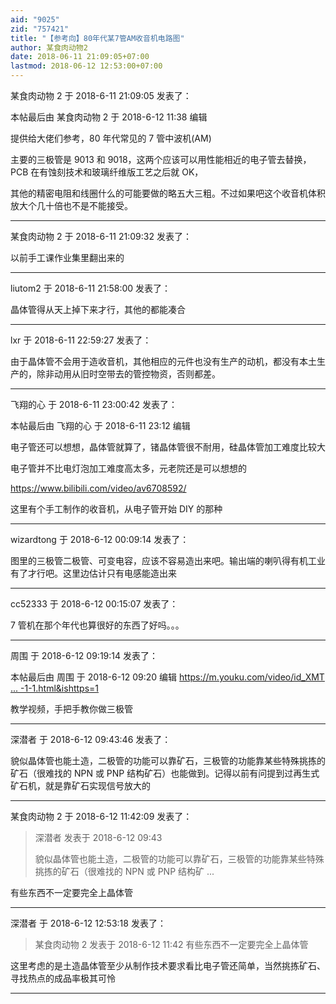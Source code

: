 ```yaml
---
aid: "9025"
zid: "757421"
title: "【参考向】80年代某7管AM收音机电路图"
author: 某食肉动物2
date: 2018-06-11 21:09:05+07:00
lastmod: 2018-06-12 12:53:00+07:00
---
```


某食肉动物 2 于 2018-6-11 21:09:05 发表了：

本帖最后由 某食肉动物 2 于 2018-6-12 11:38 编辑

提供给大佬们参考，80 年代常见的 7 管中波机(AM)

主要的三极管是 9013 和 9018，这两个应该可以用性能相近的电子管去替换，PCB 在有蚀刻技术和玻璃纤维版工艺之后就 OK，

其他的精密电阻和线圈什么的可能要做的略五大三粗。不过如果吧这个收音机体积放大个几十倍也不是不能接受。

---

某食肉动物 2 于 2018-6-11 21:09:32 发表了：

以前手工课作业集里翻出来的

---

liutom2 于 2018-6-11 21:58:00 发表了：

晶体管得从天上掉下来才行，其他的都能凑合

---

lxr 于 2018-6-11 22:59:27 发表了：

由于晶体管不会用于造收音机，其他相应的元件也没有生产的动机，都没有本土生产的，除非动用从旧时空带去的管控物资，否则都差。

---

飞翔的心 于 2018-6-11 23:00:42 发表了：

本帖最后由 飞翔的心 于 2018-6-11 23:12 编辑

电子管还可以想想，晶体管就算了，锗晶体管很不耐用，硅晶体管加工难度比较大

电子管并不比电灯泡加工难度高太多，元老院还是可以想想的

https://www.bilibili.com/video/av6708592/

这里有个手工制作的收音机，从电子管开始 DIY 的那种

---

wizardtong 于 2018-6-12 00:09:14 发表了：

图里的三极管二极管、可变电容，应该不容易造出来吧。输出端的喇叭得有机工业有了才行吧。这里边估计只有电感能造出来

---

cc52333 于 2018-6-12 00:15:07 发表了：

7 管机在那个年代也算很好的东西了好吗。。。

---

周围 于 2018-6-12 09:19:14 发表了：

本帖最后由 周围 于 2018-6-12 09:20 编辑 [https://m.youku.com/video/id_XMT ... -1-1.html&ishttps=1](https://m.youku.com/video/id_XMTY4NTI1MTMy.html?source=http%3A%2F%2Fwww.crystalradio.cn%2Fthread-190511-1-1.html&ishttps=1)

教学视频，手把手教你做三极管

---

深潜者 于 2018-6-12 09:43:46 发表了：

貌似晶体管也能土造，二极管的功能可以靠矿石，三极管的功能靠某些特殊挑拣的矿石（很难找的 NPN 或 PNP 结构矿石）也能做到。记得以前有问提到过再生式矿石机，就是靠矿石实现信号放大的

---

某食肉动物 2 于 2018-6-12 11:42:09 发表了：

> 深潜者 发表于 2018-6-12 09:43
>
> 貌似晶体管也能土造，二极管的功能可以靠矿石，三极管的功能靠某些特殊挑拣的矿石（很难找的 NPN 或 PNP 结构矿 ...

有些东西不一定要完全上晶体管

---

深潜者 于 2018-6-12 12:53:18 发表了：

> 某食肉动物 2 发表于 2018-6-12 11:42 有些东西不一定要完全上晶体管

这里考虑的是土造晶体管至少从制作技术要求看比电子管还简单，当然挑拣矿石、寻找热点的成品率极其可怜

---
